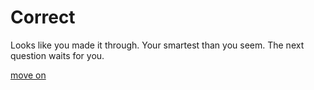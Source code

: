
# Correct

Looks like you made it through. Your smartest than you seem. The next question waits for you.

[move on](question2.md)